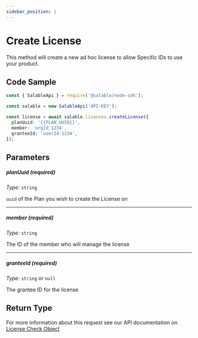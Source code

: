 ```yaml
---
sidebar_position: 1
---
```


# Create License

This method will create a new ad hoc license to allow Specific IDs to use your product.

## Code Sample

```typescript
const { SalableApi } = require('@salable/node-sdk');

const salable = new SalableApi('API-KEY');

const license = await salable.licenses.createLicense({
  planUuid: '{{PLAN_UUID}}',
  member: 'orgId_1234',
  granteeId: 'userId-1234',
});
```

## Parameters

##### planUuid (_required_)

_Type:_ `string`

`uuid` of the Plan you wish to create the License on

---

##### member (_required_)

_Type:_ `string`

The ID of the member who will manage the license

---

##### granteeId (_required_)

_Type:_ `string` or `null`

The grantee ID for the license

## Return Type

For more information about this request see our API documentation on [License Check Object](https://docs.salable.app/api/v2#tag/Licenses/operation/getLicenseCheck)
